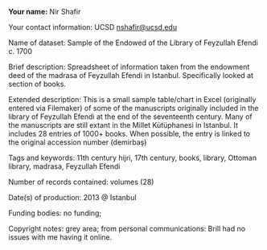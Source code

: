 **Your name:** Nir Shafir

Your contact information: UCSD nshafir@ucsd.edu

Name of dataset: Sample of the Endowed of the Library of Feyzullah Efendi c. 1700

Brief description: Spreadsheet of information taken from the endowment deed of the madrasa of Feyzullah Efendi in Istanbul. Specifically looked at section of books. 

Extended description: 
This is a small sample table/chart in Excel (originally entered via Filemaker) of some of the manuscripts originally included in the library of Feyzullah Efendi at the end of the seventeenth century. Many of the manuscripts are still extant in the Millet Kütüphanesi in Istanbul. It includes 28 entries of 1000+ books. When possible, the entry is linked to the original accession number (demirbaş)

Tags and keywords: 11th century hijri, 17th century, books, library, Ottoman library, madrasa, Feyzullah Efendi

Number of records contained: volumes (28)

Date(s) of production: 2013 @ Istanbul

Funding bodies: no funding;

Copyright notes: grey area; from personal communications: Brill had no issues with me having it online.

